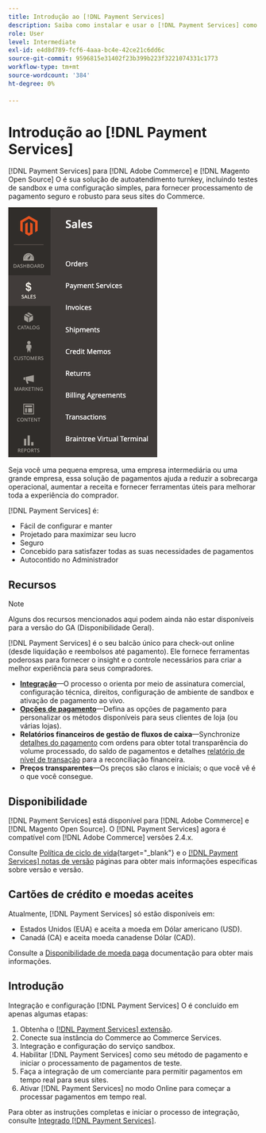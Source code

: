 ```yaml
---
title: Introdução ao [!DNL Payment Services]
description: Saiba como instalar e usar o [!DNL Payment Services] como uma solução de processamento de pagamentos robusta, robusta e segura para seu [!DNL Adobe Commerce] e [!DNL Magento Open Source] Sites.
role: User
level: Intermediate
exl-id: e4d8d789-fcf6-4aaa-bc4e-42ce21c6dd6c
source-git-commit: 9596815e31402f23b399b223f3221074331c1773
workflow-type: tm+mt
source-wordcount: '384'
ht-degree: 0%

---
```


# Introdução ao [!DNL Payment Services]

[!DNL Payment Services] para [!DNL Adobe Commerce] e [!DNL Magento Open Source] O é sua solução de autoatendimento turnkey, incluindo testes de sandbox e uma configuração simples, para fornecer processamento de pagamento seguro e robusto para seus sites do Commerce.

![[!DNL Payment Services] visualização de administração de extensão](assets/admin-view.png)

Seja você uma pequena empresa, uma empresa intermediária ou uma grande empresa, essa solução de pagamentos ajuda a reduzir a sobrecarga operacional, aumentar a receita e fornecer ferramentas úteis para melhorar toda a experiência do comprador.

[!DNL Payment Services] é:

* Fácil de configurar e manter
* Projetado para maximizar seu lucro
* Seguro
* Concebido para satisfazer todas as suas necessidades de pagamentos
* Autocontido no Administrador

## Recursos

>[!NOTE]
>
>Alguns dos recursos mencionados aqui podem ainda não estar disponíveis para a versão do GA (Disponibilidade Geral).

[!DNL Payment Services] é o seu balcão único para check-out online (desde liquidação e reembolsos até pagamento). Ele fornece ferramentas poderosas para fornecer o insight e o controle necessários para criar a melhor experiência para seus compradores.

* [**Integração**](onboard.md)—O processo o orienta por meio de assinatura comercial, configuração técnica, direitos, configuração de ambiente de sandbox e ativação de pagamento ao vivo.
* [**Opções de pagamento**](payments-options.md)—Defina as opções de pagamento para personalizar os métodos disponíveis para seus clientes de loja (ou várias lojas).
* **Relatórios financeiros de gestão de fluxos de caixa**—Synchronize [detalhes do pagamento](order-payment-status.md) com ordens para obter total transparência do volume processado, do saldo de pagamentos e detalhes [relatório de nível de transação](payouts.md) para a reconciliação financeira.
* **Preços transparentes**—Os preços são claros e iniciais; o que você vê é o que você consegue.

## Disponibilidade

[!DNL Payment Services] está disponível para [!DNL Adobe Commerce] e [!DNL Magento Open Source]. O [!DNL Payment Services] agora é compatível com [!DNL Adobe Commerce] versões 2.4.x.

Consulte [Política de ciclo de vida](https://devdocs.magento.com/release/lifecycle-policy.html){target=&quot;_blank&quot;} e o [[!DNL Payment Services] notas de versão](release-notes.md) páginas para obter mais informações específicas sobre versão e versão.

## Cartões de crédito e moedas aceites

Atualmente, [!DNL Payment Services] só estão disponíveis em:

* Estados Unidos (EUA) e aceita a moeda em Dólar americano (USD).
* Canadá (CA) e aceita moeda canadense Dólar (CAD).

Consulte a [Disponibilidade de moeda paga](https://developer.paypal.com/docs/platforms/checkout/reference/country-availability-advanced-cards/) documentação para obter mais informações.

## Introdução

Integração e configuração [!DNL Payment Services] O é concluído em apenas algumas etapas:

1. Obtenha o [[!DNL Payment Services] extensão](install.md).
1. Conecte sua instância do Commerce ao Commerce Services.
1. Integração e configuração do serviço sandbox.
1. Habilitar [!DNL Payment Services] como seu método de pagamento e iniciar o processamento de pagamentos de teste.
1. Faça a integração de um comerciante para permitir pagamentos em tempo real para seus sites.
1. Ativar [!DNL Payment Services] no modo Online para começar a processar pagamentos em tempo real.

Para obter as instruções completas e iniciar o processo de integração, consulte [Integrado [!DNL Payment Services]](onboard.md).

